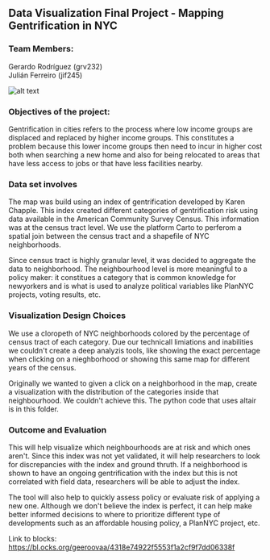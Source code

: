 ## Data Visualization Final Project - Mapping Gentrification in NYC

### Team Members:
Gerardo Rodríguez (grv232)  
Julián Ferreiro (jif245)

![alt text](https://lh4.googleusercontent.com/-9UEy9CyEAaE/U7rAhlyPoeI/AAAAAAAABoY/IqaH8FCVZIs/s618/unnamed-001.jpg)


### Objectives of the project:
Gentrification in cities refers to the process where low income groups are displaced and replaced by higher income groups. 
This constitutes a problem because this lower income groups then need to incur in higher cost both when searching a new home and also for being relocated to areas that have less access to jobs or that have less facilities nearby.


### Data set involves
The map was build using an index of gentrification developed by Karen Chapple.
This index created different categories of gentrification risk using data available in the American Community Survey Census.
This information was at the census tract level. We use the platform Carto to perferom a spatial join between the census tract and a shapefile of NYC neighborhoods. 

Since census tract is highly granular level, it was decided to aggregate the data to neighborhood. 
The neighbourhood level is more meaningful to a policy maker: it constitues a category that is common knowledge for newyorkers and is what is used to analyze political variables like PlanNYC projects, voting results, etc.

### Visualization Design Choices
We use a cloropeth of NYC neighborhoods colored by the percentage of census tract of each category.
Due our technicall limiations and inabilities we couldn't create a deep analyzis tools, like showing the exact percentage when clicking on a nieghborhood or showing this same map for different years of the census. 

Originally we wanted to given a click on a neighborhood in the map, create a visualization with the distribution of the categories inside that neighbourhood. We couldn't achieve this. The python code that uses altair is in this folder.  

### Outcome and Evaluation
This will help visualize which neighbourhoods are at risk and which ones aren't. 
Since this index was not yet validated, it will help researchers to look for discrepancies with the index and ground thruth. If a neighborhood is shown to have an ongoing gentrification with the index but this is not correlated with field data, researchers will be able to adjust the index. 

The tool will also help to quickly assess policy or evaluate risk of applying a new one. Although we don't believe the index is perfect, it can help make better informed decisions to where to prioritize different type of developments such as an affordable housing policy, a PlanNYC project, etc. 


Link to blocks: https://bl.ocks.org/geeroovaa/4318e74922f5553f1a2cf9f7dd06338f
